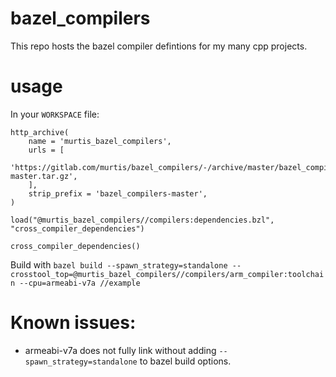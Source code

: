 # bazel_compilers

This repo hosts the bazel compiler defintions for my many cpp projects.

# usage

In your `WORKSPACE` file:

```
http_archive(
    name = 'murtis_bazel_compilers',
    urls = [
      'https://gitlab.com/murtis/bazel_compilers/-/archive/master/bazel_compilers-master.tar.gz',
    ],
    strip_prefix = 'bazel_compilers-master',
)

load("@murtis_bazel_compilers//compilers:dependencies.bzl", "cross_compiler_dependencies")

cross_compiler_dependencies()
```


Build with `bazel build --spawn_strategy=standalone --crosstool_top=@murtis_bazel_compilers//compilers/arm_compiler:toolchain --cpu=armeabi-v7a //example`

# Known issues:

* armeabi-v7a does not fully link without adding `--spawn_strategy=standalone` to bazel build options.
